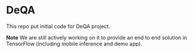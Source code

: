 # DeQA 

This repo put initial code for DeQA project.

**Note** We are still actively working on it to provide an end to end solution in TensorFlow (including mobile inference and demo app).


   
